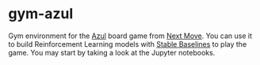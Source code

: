 # gym-azul
Gym environment for the [Azul](https://boardgamegeek.com/boardgame/230802/azul) board game from [Next Move](https://planbgames.com/next-move).
You can use it to build Reinforcement Learning models with [Stable Baselines](https://github.com/hill-a/stable-baselines) to play the game.
You may start by taking a look at the Jupyter notebooks.
